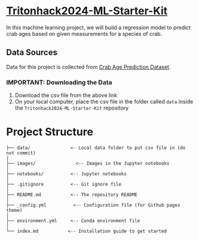 # [Tritonhack2024-ML-Starter-Kit](https://tritonhacks.github.io/Tritonhack2024-ML-Starter-Kit/)

In this machine learning project, we will build a regression model to predict crab ages based on given measurements for a species of crab.

## Data Sources

Data for this project is collected from [Crab Age Prediction Dataset](https://www.kaggle.com/datasets/shalfey/extended-crab-age-prediction).

### IMPORTANT: Downloading the Data

1. Download the csv file from the above link
2. On your local computer, place the csv file in the folder called `data` inside the `Tritonhack2024-ML-Starter-Kit` repository

# Project Structure

```
├── data/               <- Local data folder to put csv file in (do not commit)
│
├── images/               <-- Images in the Jupyter notebooks
│
├── notebooks/          <-- Jupyter notebooks
│
├── .gitignore          <-- Git ignore file
│
├── README.md           <-- The repository README
│
├── _config.yml          <-- Configuration file (for Github pages theme)
│
├── environment.yml     <-- Conda environment file
│
└── index.md           <-- Installation guide to get started
```
